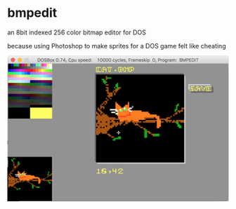 # bmpedit
an 8bit indexed 256 color bitmap editor for DOS

because using Photoshop to make sprites for a DOS game felt like cheating

![screenshot](/screenshot.png)
